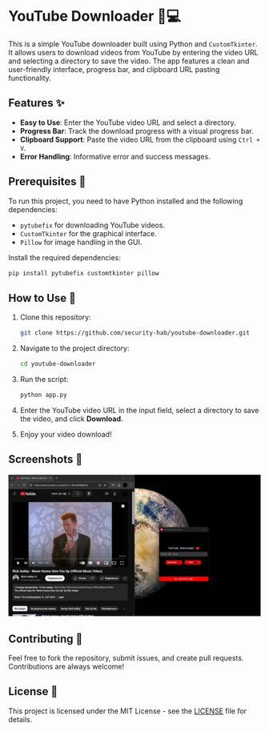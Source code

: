 
# YouTube Downloader 🎥💻

This is a simple YouTube downloader built using Python and `CustomTkinter`. It allows users to download videos from YouTube by entering the video URL and selecting a directory to save the video. The app features a clean and user-friendly interface, progress bar, and clipboard URL pasting functionality.

## Features ✨

- **Easy to Use**: Enter the YouTube video URL and select a directory.
- **Progress Bar**: Track the download progress with a visual progress bar.
- **Clipboard Support**: Paste the video URL from the clipboard using `Ctrl + V`.
- **Error Handling**: Informative error and success messages.

## Prerequisites 🔧

To run this project, you need to have Python installed and the following dependencies:

- `pytubefix` for downloading YouTube videos.
- `CustomTkinter` for the graphical interface.
- `Pillow` for image handling in the GUI.

Install the required dependencies:

```bash
pip install pytubefix customtkinter pillow
```

## How to Use 🚀

1. Clone this repository:

   ```bash
   git clone https://github.com/security-hab/youtube-downloader.git
   ```

2. Navigate to the project directory:

   ```bash
   cd youtube-downloader
   ```

3. Run the script:

   ```bash
   python app.py
   ```

4. Enter the YouTube video URL in the input field, select a directory to save the video, and click **Download**.

5. Enjoy your video download!

## Screenshots 📸

![YouTube Downloader Screenshot](img/screenshot.png)

## Contributing 🤝

Feel free to fork the repository, submit issues, and create pull requests. Contributions are always welcome!

## License 📜

This project is licensed under the MIT License - see the [LICENSE](LICENSE) file for details.
